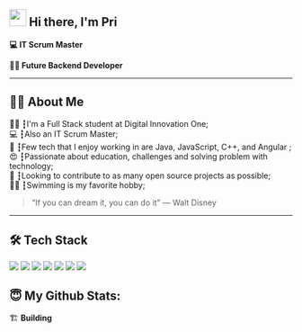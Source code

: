 ## <img src="https://emojis.slackmojis.com/emojis/images/1531849430/4246/blob-sunglasses.gif?1531849430" width="30"/> Hi there, I'm Pri

**:computer: IT Scrum Master** 

**:woman_technologist: Future Backend Developer** 

---

## :woman_technologist: About Me

:woman_student: ┇I'm a Full Stack student at Digital Innovation One;<br />
:computer: ┇Also an IT Scrum Master;<br />
💾 ┇Few tech that I enjoy working in are Java, JavaScript, C++, and Angular ;<br />
😍 ┇Passionate about education, challenges and solving problem with technology;<br />
🎯 ┇Looking to contribute to as many open source projects as possible;<br />:swimming_woman: ┇Swimming is my favorite hobby;<br />

> “If you can dream it, you can do it”
> ― Walt Disney

---

## 🛠 Tech Stack

<p>
  <img src="https://img.shields.io/badge/javascript%20-%23323330.svg?&style=for-the-badge&logo=javascript&logoColor=%23F7DF1E"/>
  <img src="https://img.shields.io/badge/typescript%20-%23007ACC.svg?&style=for-the-badge&logo=typescript&logoColor=white"/>
  <img src="https://img.shields.io/badge/git%20-%23F05033.svg?&style=for-the-badge&logo=git&logoColor=white"/>
  <img src="https://img.shields.io/badge/github%20-%23121011.svg?&style=for-the-badge&logo=github&logoColor=white"/>
  <img src="https://img.shields.io/badge/Docker-2496ED?style=for-the-badge&logo=docker&logoColor=white"/>
  <img src="https://img.shields.io/badge/HTML5-E34F26?style=for-the-badge&logo=html5&logoColor=white"/>
  <img src="https://img.shields.io/badge/CSS3-1572B6?style=for-the-badge&logo=css3&logoColor=white"/>
</p>


## 😇 My Github Stats:

:building_construction: **Building**

